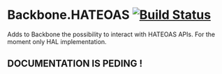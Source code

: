 Backbone.HATEOAS [![Build Status](https://travis-ci.org/RePoChO/Backbone.HATEOAS.svg?branch=master)](https://travis-ci.org/RePoChO/Backbone.HATEOAS)
===========
Adds to Backbone the possibility to interact with HATEOAS APIs. For the moment only HAL implementation.

## DOCUMENTATION IS PEDING !
